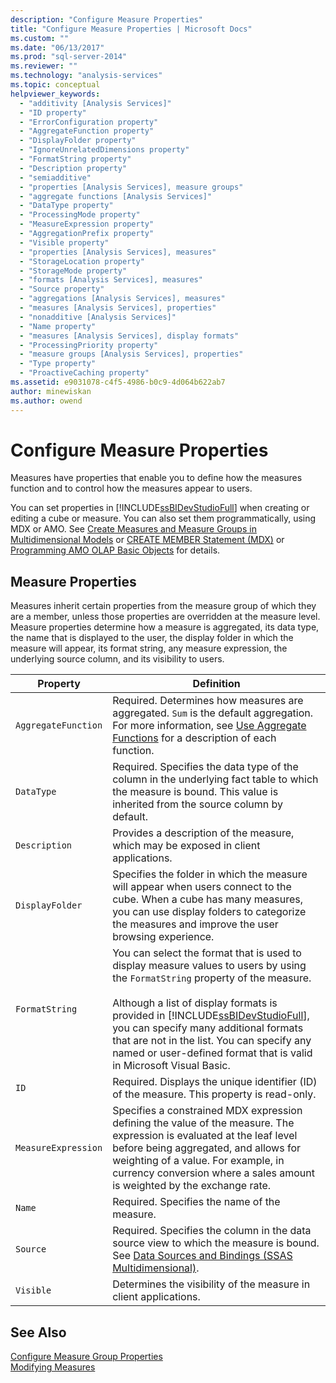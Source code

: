 ```yaml
---
description: "Configure Measure Properties"
title: "Configure Measure Properties | Microsoft Docs"
ms.custom: ""
ms.date: "06/13/2017"
ms.prod: "sql-server-2014"
ms.reviewer: ""
ms.technology: "analysis-services"
ms.topic: conceptual
helpviewer_keywords: 
  - "additivity [Analysis Services]"
  - "ID property"
  - "ErrorConfiguration property"
  - "AggregateFunction property"
  - "DisplayFolder property"
  - "IgnoreUnrelatedDimensions property"
  - "FormatString property"
  - "Description property"
  - "semiadditive"
  - "properties [Analysis Services], measure groups"
  - "aggregate functions [Analysis Services]"
  - "DataType property"
  - "ProcessingMode property"
  - "MeasureExpression property"
  - "AggregationPrefix property"
  - "Visible property"
  - "properties [Analysis Services], measures"
  - "StorageLocation property"
  - "StorageMode property"
  - "formats [Analysis Services], measures"
  - "Source property"
  - "aggregations [Analysis Services], measures"
  - "measures [Analysis Services], properties"
  - "nonadditive [Analysis Services]"
  - "Name property"
  - "measures [Analysis Services], display formats"
  - "ProcessingPriority property"
  - "measure groups [Analysis Services], properties"
  - "Type property"
  - "ProactiveCaching property"
ms.assetid: e9031078-c4f5-4986-b0c9-4d064b622ab7
author: minewiskan
ms.author: owend
---
```

# Configure Measure Properties
  Measures have properties that enable you to define how the measures function and to control how the measures appear to users.  
  
 You can set properties in [!INCLUDE[ssBIDevStudioFull](../../includes/ssbidevstudiofull-md.md)] when creating or editing a cube or measure. You can also set them programmatically, using MDX or AMO. See [Create Measures and Measure Groups in Multidimensional Models](create-measures-and-measure-groups-in-multidimensional-models.md) or [CREATE MEMBER Statement &#40;MDX&#41;](/sql/mdx/mdx-data-definition-create-member) or [Programming AMO OLAP Basic Objects](https://docs.microsoft.com/bi-reference/amo/programming-amo-olap-basic-objects) for details.  
  
## Measure Properties  
 Measures inherit certain properties from the measure group of which they are a member, unless those properties are overridden at the measure level. Measure properties determine how a measure is aggregated, its data type, the name that is displayed to the user, the display folder in which the measure will appear, its format string, any measure expression, the underlying source column, and its visibility to users.  
  
|Property|Definition|  
|--------------|----------------|  
|`AggregateFunction`|Required. Determines how measures are aggregated. `Sum` is the default aggregation. For more information, see [Use Aggregate Functions](use-aggregate-functions.md) for a description of each function.|  
|`DataType`|Required. Specifies the data type of the column in the underlying fact table to which the measure is bound. This value is inherited from the source column by default.|  
|`Description`|Provides a description of the measure, which may be exposed in client applications.|  
|`DisplayFolder`|Specifies the folder in which the measure will appear when users connect to the cube. When a cube has many measures, you can use display folders to categorize the measures and improve the user browsing experience.|  
|`FormatString`|You can select the format that is used to display measure values to users by using the `FormatString` property of the measure.<br /><br /> Although a list of display formats is provided in [!INCLUDE[ssBIDevStudioFull](../../includes/ssbidevstudiofull-md.md)], you can specify many additional formats that are not in the list. You can specify any named or user-defined format that is valid in Microsoft Visual Basic.|  
|`ID`|Required. Displays the unique identifier (ID) of the measure. This property is read-only.|  
|`MeasureExpression`|Specifies a constrained MDX expression defining the value of the measure. The expression is evaluated at the leaf level before being aggregated, and allows for weighting of a value. For example, in currency conversion where a sales amount is weighted by the exchange rate.|  
|`Name`|Required. Specifies the name of the measure.|  
|`Source`|Required. Specifies the column in the data source view to which the measure is bound. See [Data Sources and Bindings &#40;SSAS Multidimensional&#41;](data-sources-and-bindings-ssas-multidimensional.md).|  
|`Visible`|Determines the visibility of the measure in client applications.|  
  
## See Also  
 [Configure Measure Group Properties](configure-measure-group-properties.md)   
 [Modifying Measures](../lesson-3-1-modifying-measures.md)  
  
  
